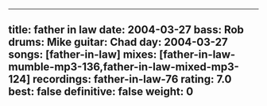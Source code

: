 
---
title: father in law
date: 2004-03-27
bass:	Rob
drums:	Mike
guitar:	Chad
day: 2004-03-27
songs: [father-in-law]
mixes: [father-in-law-mumble-mp3-136,father-in-law-mixed-mp3-124]
recordings: father-in-law-76
rating: 7.0
best: false
definitive: false
weight: 0
---

